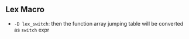Lex Macro
------

* `-D lex_switch`: then the function array jumping table will be converted as `switch` expr
